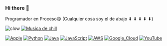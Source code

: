 ### Hi there 👋

Programador en Proceso😋
(Cualquier cosa soy el de abajo  ⬇ ⬇ ⬇ ⬇ ⬇)

![clow](https://github.com/niikolo-bue/niikolo-bue/assets/137729404/5531484f-5798-46cf-9274-2ad321e44832) 
[![Musica de chill](https://github.com/niikolo-bue/niikolo-bue/assets/137729404/eca914dd-d23d-478d-949a-6f2b76d03bcd)](https://www.youtube.com/watch?app=desktop&v=FXUIO2wIW6c)

[![Apple](https://img.shields.io/badge/iOS-999999?style=for-the-badge&logo=apple&logoColor=white&labelColor=101010)]()
[![Python](https://img.shields.io/badge/Python-yellow?style=for-the-badge&logo=python&logoColor=white&labelColor=101010)]()
[![Java](https://img.shields.io/badge/Java-007396?style=for-the-badge&logo=java&logoColor=white&labelColor=101010)]()
[![JavaScript](https://img.shields.io/badge/JavaScript-F7DF1E?style=for-the-badge&logo=javascript&logoColor=white&labelColor=101010)]()
[![AWS](https://img.shields.io/badge/AWS-232F3E?style=for-the-badge&logo=amazon-aws&logoColor=white&labelColor=101010)]()
[![Google_Cloud](https://img.shields.io/badge/Google_Cloud-4285F4?style=for-the-badge&logo=googlecloud&logoColor=white&labelColor=101010)]()
[![YouTube](https://github.com/niikolo-bue/niikolo-bue/assets/137729404/5ff63a80-86fd-4de3-b0c1-22e7599529e1)](https://www.youtube.com/watch?v=JABI57WSQsU)

